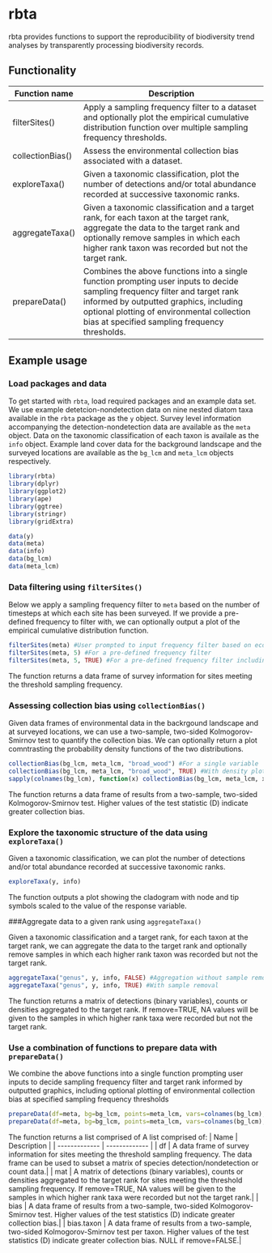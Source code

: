 # rbta

rbta provides functions to support the reproducibility of biodiversity trend analyses by transparently processing biodiversity records.

## Functionality

| Function name  | Description |
| ------------- | ------------- |
| filterSites()  | Apply a sampling frequency filter to a dataset and optionally plot the empirical cumulative distribution function over multiple sampling frequency thresholds.|
| collectionBias()  | Assess the environmental collection bias associated with a dataset.|
| exploreTaxa()  | Given a taxonomic classification, plot the number of detections and/or total abundance recorded at successive taxonomic ranks.|
| aggregateTaxa()  | Given a taxonomic classification and a target rank, for each taxon at the target rank, aggregate the data to the target rank and optionally remove samples in which each higher rank taxon was recorded but not the target rank.|
| prepareData()  | Combines the above functions into a single function prompting user inputs to decide sampling frequency filter and target rank informed by outputted graphics, including optional plotting of environmental collection bias at specified sampling frequency thresholds.|

## Example usage

### Load packages and data

To get started with `rbta`, load required packages and an example
data set. We use example detetcion-nondetection data on nine nested diatom taxa available in the `rbta` package as the `y` object. Survey level information accompanying the detection-nondetection data are available as the `meta` object. Data on the taxonomic classification of each taxon is availale as the `info` object. Example land cover data for the background landscape and the surveyed locations are available as the `bg_lcm` and `meta_lcm` objects respectively.

``` r
library(rbta)
library(dplyr)
library(ggplot2)
library(ape)
library(ggtree)
library(stringr)
library(gridExtra)

data(y)
data(meta)
data(info)
data(bg_lcm)
data(meta_lcm)
```

### Data filtering using `filterSites()`

Below we apply a sampling frequency filter to `meta` based on the number of timesteps at which each site has been surveyed. If we provide a pre-defined frequency to filter with, we can optionally output a plot of the empirical cumulative distribution function.

``` r
filterSites(meta) #User prompted to input frequency filter based on ecdf
filterSites(meta, 5) #For a pre-defined frequency filter
filterSites(meta, 5, TRUE) #For a pre-defined frequency filter including the ecdf
```

The function returns a data frame of survey information for sites meeting the threshold sampling frequency.

### Assessing collection bias using `collectionBias()`

Given data frames of environmental data in the backrgound landscape and at surveyed locations, we can use a two-sample, two-sided Kolmogorov-Smirnov test to quantify the collection bias. We can optionally return a plot comntrasting the probability density functions of the two distributions.

``` r
collectionBias(bg_lcm, meta_lcm, "broad_wood") #For a single variable
collectionBias(bg_lcm, meta_lcm, "broad_wood", TRUE) #With density plot returned
sapply(colnames(bg_lcm), function(x) collectionBias(bg_lcm, meta_lcm, x)) #For multiple variables
```

The function returns a data frame of results from a two-sample, two-sided Kolmogorov-Smirnov test. Higher values of the test statistic (D) indicate greater collection bias.

### Explore the taxonomic structure of the data using `exploreTaxa()`

Given a taxonomic classification, we can plot the number of detections and/or total abundance recorded at successive taxonomic ranks.

``` r
exploreTaxa(y, info)
```

The function outputs a plot showing the cladogram with node and tip symbols scaled to the value of the response variable.

###Aggregate data to a given rank using `aggregateTaxa()`

Given a taxonomic classification and a target rank, for each taxon at the target rank, we can aggregate the data to the target rank and optionally remove samples in which each higher rank taxon was recorded but not the target rank.

``` r
aggregateTaxa("genus", y, info, FALSE) #Aggregation without sample removal
aggregateTaxa("genus", y, info, TRUE) #With sample removal
```

The function returns a matrix of detections (binary variables), counts or densities aggregated to the target rank. If remove=TRUE, NA values will be given to the samples in which higher rank taxa were recorded but not the target rank.

### Use a combination of functions to prepare data with `prepareData()`

We combine the above functions into a single function prompting user inputs to decide sampling frequency filter and target rank informed by outputted graphics, including optional plotting of environmental collection bias at specified sampling frequency thresholds

``` r
prepareData(df=meta, bg=bg_lcm, points=meta_lcm, vars=colnames(bg_lcm), mat=y, info=info) #To follow user prompts
prepareData(df=meta, bg=bg_lcm, points=meta_lcm, vars=colnames(bg_lcm), mat=y, info=info, freq=2, rank="genus", remove=TRUE) #For pre-defined settings
```

The function returns a list comprised of A list comprised of:
| Name  | Description |
| ------------- | ------------- |
| df  | A data frame of survey information for sites meeting the threshold sampling frequency. The data frame can be used to subset a matrix of species detection/nondetection or count data.|
| mat  | A matrix of detections (binary variables), counts or densities aggregated to the target rank for sites meeting the threshold sampling frequency. If remove=TRUE, NA values will be given to the samples in which higher rank taxa were recorded but not the target rank.|
| bias  | A data frame of results from a two-sample, two-sided Kolmogorov-Smirnov test. Higher values of the test statistics (D) indicate greater collection bias.|
| bias.taxon  | A data frame of results from a two-sample, two-sided Kolmogorov-Smirnov test per taxon. Higher values of the test statistics (D) indicate greater collection bias. NULL if remove=FALSE.|
